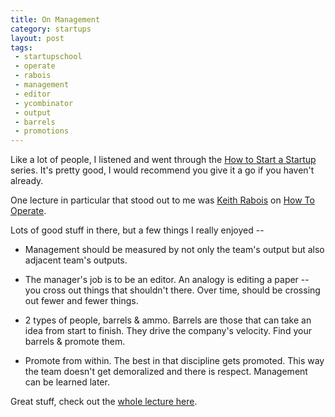 ```yaml
---
title: On Management
category: startups
layout: post
tags:
 - startupschool
 - operate
 - rabois
 - management
 - editor
 - ycombinator
 - output
 - barrels
 - promotions
---
```



Like a lot of people, I listened and went through the [How to Start a Startup](http://startupclass.samaltman.com/) series. It's pretty good, I would recommend you give it a go if you haven't already.

One lecture in particular that stood out to me was [Keith Rabois](http://twitter.com/rabois) on [How To Operate](http://startupclass.samaltman.com/courses/lec14/). 

Lots of good stuff in there, but a few things I really enjoyed --

* Management should be measured by not only the team's output but also adjacent team's outputs. 

* The manager's job is to be an editor. An analogy is editing a paper -- you cross out things that shouldn't there. Over time, should be crossing out fewer and fewer things.

* 2 types of people, barrels & ammo. Barrels are those that can take an idea from start to finish. They drive the company's velocity. Find your barrels & promote them.

* Promote from within. The best in that discipline gets promoted. This way the team doesn't get demoralized and there is respect. Management can be learned later.

Great stuff, check out the [whole lecture here](http://startupclass.samaltman.com/courses/lec14/).